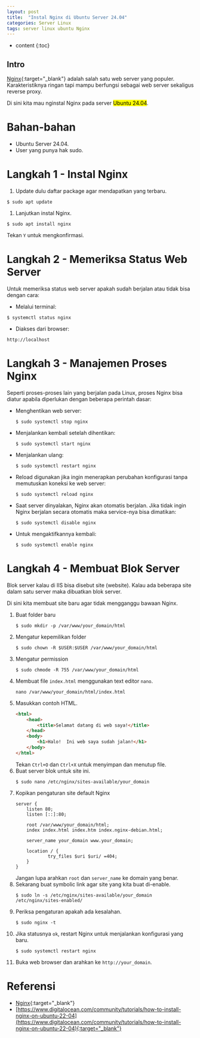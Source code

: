 ```yaml
---
layout: post
title:  "Instal Nginx di Ubuntu Server 24.04"
categories: Server Linux
tags: server linux ubuntu Nginx
---
```


* content
{:toc}

## Intro

[Nginx][Nginx]{:target="_blank"} adalah salah satu web server yang populer. Karakteristiknya ringan tapi mampu berfungsi sebagai web server sekaligus reverse proxy.

Di sini kita mau nginstal Nginx pada server <mark>Ubuntu 24.04</mark>.





# Bahan-bahan

* Ubuntu Server 24.04.
* User yang punya hak sudo.

# Langkah 1 - Instal Nginx

1. Update dulu daftar package agar mendapatkan yang terbaru.
```console
$ sudo apt update
```

1. Lanjutkan instal Nginx.
```console
$ sudo apt install nginx
```
Tekan `Y` untuk mengkonfirmasi.

# Langkah 2 - Memeriksa Status Web Server

Untuk memeriksa status web server apakah sudah berjalan atau tidak bisa dengan cara:

* Melalui terminal:
```console
$ systemctl status nginx
```

* Diakses dari browser:
```console
http://localhost
```

# Langkah 3 - Manajemen Proses Nginx

Seperti proses-proses lain yang berjalan pada Linux, proses Nginx bisa diatur apabila diperlukan dengan beberapa perintah dasar:

* Menghentikan web server:
	```console
	$ sudo systemctl stop nginx
	```
* Menjalankan kembali setelah dihentikan:
	```console
	$ sudo systemctl start nginx
	```
* Menjalankan ulang:
	```console
	$ sudo systemctl restart nginx
	```
* Reload digunakan jika ingin menerapkan perubahan konfigurasi tanpa memutuskan koneksi ke web server:
	```console
	$ sudo systemctl reload nginx
	```
* Saat server dinyalakan, Nginx akan otomatis berjalan. Jika tidak ingin Nginx berjalan secara otomatis maka service-nya bisa dimatikan:
	```console
	$ sudo systemctl disable nginx
	```
* Untuk mengaktifkannya kembali:
	```console
	$ sudo systemctl enable nginx
	```

# Langkah 4 - Membuat Blok Server

Blok server kalau di IIS bisa disebut site (website). Kalau ada beberapa site dalam satu server maka dibuatkan blok server.

Di sini kita membuat site baru agar tidak mengganggu bawaan Nginx.

1. Buat folder baru
	```console
	$ sudo mkdir -p /var/www/your_domain/html
	```
1. Mengatur kepemilikan folder
    ```console
	$ sudo chown -R $USER:$USER /var/www/your_domain/html
	```
1. Mengatur permission
     ```console
	$ sudo chmode -R 755 /var/www/your_domain/html
	```
1. Membuat file `index.html` menggunakan text editor `nano`.
    ```console
	nano /var/www/your_domain/html/index.html
	```
1. Masukkan contoh HTML.
    ```html
	<html>
		<head>
			<title>Selamat datang di web saya!</title>
		</head>
		<body>
			<h1>Halo!  Ini web saya sudah jalan!</h1>
		</body>
	</html>
	```
	Tekan `Ctrl+O` dan `Ctrl+X` untuk menyimpan dan menutup file.
1. Buat server blok untuk site ini.
    ```console
	$ sudo nano /etc/nginx/sites-available/your_domain
	```
1. Kopikan pengaturan site default Nginx
    ```
	server {
        listen 80;
        listen [::]:80;

        root /var/www/your_domain/html;
        index index.html index.htm index.nginx-debian.html;

        server_name your_domain www.your_domain;

        location / {
                try_files $uri $uri/ =404;
        }
	}
	```
	Jangan lupa arahkan `root` dan `server_name` ke domain yang benar.
1. Sekarang buat symbolic link agar site yang kita buat di-enable.
    ```console
	$ sudo ln -s /etc/nginx/sites-available/your_domain /etc/nginx/sites-enabled/
	```
1. Periksa pengaturan apakah ada kesalahan.
    ```console
	$ sudo nginx -t
	```
1. Jika statusnya `ok`, restart Nginx untuk menjalankan konfigurasi yang baru.
    ```console
    $ sudo systemctl restart nginx
	```
1. Buka web browser dan arahkan ke `http://your_domain`.


# Referensi

- [Nginx][Nginx]{:target="_blank"}
- [https://www.digitalocean.com/community/tutorials/how-to-install-nginx-on-ubuntu-22-04](https://www.digitalocean.com/community/tutorials/how-to-install-nginx-on-ubuntu-22-04){:target="_blank"}


[Nginx]:	https://www.f5.com/go/product/welcome-to-nginx